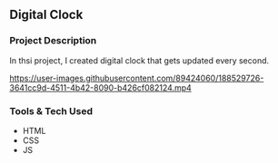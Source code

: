 ## Digital Clock

### Project Description

In thsi project, I created digital clock that gets updated every second.

https://user-images.githubusercontent.com/89424060/188529726-3641cc9d-4511-4b42-8090-b426cf082124.mp4


### Tools & Tech Used
- HTML
- CSS
- JS
